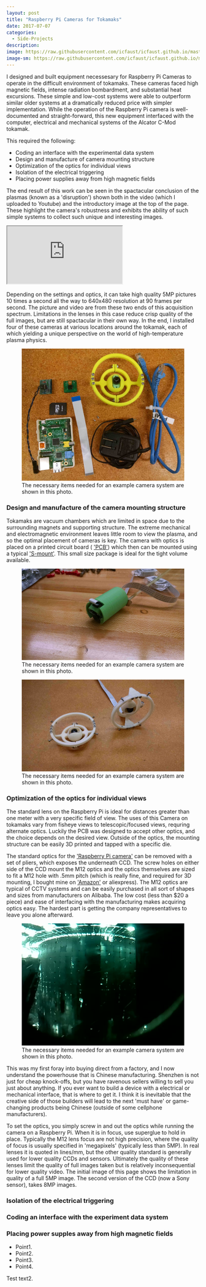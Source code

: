 ```yaml
---
layout: post
title: "Raspberry Pi Cameras for Tokamaks"
date: 2017-07-07
categories:
  - Side-Projects
description: 
image: https://raw.githubusercontent.com/icfaust/icfaust.github.io/master/_screenshots/1160902011-frames-21.jpg
image-sm: https://raw.githubusercontent.com/icfaust/icfaust.github.io/master/_screenshots/1160902011-frames-21.jpg
---
```

I designed and built equipment necessesary for Raspberry Pi Cameras to operate in the difficult environment of tokamaks. These cameras faced high magnetic fields, intense radiation bombardment, and substantial heat excursions. These simple and low-cost systems were able to outperform similar older systems at a dramatically reduced price with simpler implementation.  While the operation of the Raspberry Pi camera is well-documented and straight-forward, this new equipment interfaced with the computer, electrical and mechanical systems of the Alcator C-Mod tokamak.

This required the following:

<ul>
  <li>Coding an interface with the experimental data system</li>
  <li>Design and manufacture of camera mounting structure</li>
  <li>Optimization of the optics for individual views</li>
  <li>Isolation of the electrical triggering</li>
  <li>Placing power supplies away from high magnetic fields</li>
</ul>

The end result of this work can be seen in the spactacular conclusion of the plasmas (known as a 'disruption') shown both in the video (which I uploaded to Youtube) and the introductory image at the top of the page. These highlight the camera's robustness and exhibits the ability of such simple systems to collect such unique and interesting images.

<div class="video-container"><iframe id='iframe2' src="https://www.youtube.com/embed/CUfR819hIDg"></iframe>
</div>

Depending on the settings and optics, it can take high quality 5MP pictures 10 times a second all the way to 640x480 resolution at 90 frames per second. The picture and video are from these two ends of this acquisition spectrum. Limitations in the lenses in this case reduce crisp quality of the full images, but are still spactacular in their own way.  In the end, I installed four of these cameras at various locations around the tokamak, each of which yielding a unique perspective on the world of high-temperature plasma physics.

  <figure>
    <img src="https://raw.githubusercontent.com/icfaust/icfaust.github.io/master/_screenshots/necessary_items.jpg" alt="Necessary Items for a single camera system"/>
    <figcaption>The necessary items needed for an example camera system are shown in this photo.</figcaption>
  </figure>


<h3> Design and manufacture of the camera mounting structure </h3>

Tokamaks are vacuum chambers which are limited in space due to the surrounding magnets and supporting structure. The extreme mechanical and electromagnetic environment leaves little room to view the plasma, and so the optimal placement of cameras is key.  The camera with optics is placed on a printed circuit board ( <a href="https://en.wikipedia.org/wiki/Printed_circuit_board"> 'PCB'</a>) which then can be mounted using a typical <a href="https://en.wikipedia.org/wiki/S-mount_(CCTV_lens)"> 'S-mount'</a>. This small size package is ideal for the tight volume available. 

  <figure>
    <img src="https://raw.githubusercontent.com/icfaust/icfaust.github.io/master/_screenshots/IMG_20150612_134352-nopm-.jpg" alt="Double camera system inserted within a reentrant tube"/>
    <figcaption>The necessary items needed for an example camera system are shown in this photo.</figcaption>
  </figure>

	
  <figure>
    <img src="https://raw.githubusercontent.com/icfaust/icfaust.github.io/master/_screenshots/IMG_20150730_193248427.jpg" alt="Camera mount designed for 2-3/4 in. Conflat flange"/>
    <figcaption>The necessary items needed for an example camera system are shown in this photo.</figcaption>
  </figure>


<h3> Optimization of the optics for individual views </h3>

The standard lens on the Raspberry Pi is ideal for distances greater than one meter with a very specific field of view.  The uses of this Camera on tokamaks vary from fisheye views to telescopic/focused views, requring alternate optics.  Luckily the PCB was designed to accept other optics, and the choice depends on the desired view. Outside of the optics, the mounting structure can be easily 3D printed and tapped with a specific die.

The standard optics for the <a href="https://www.raspberrypi.org/products/camera-module-v2/"> 'Raspberry Pi camera'</a> can be removed with a set of pliers, which exposes the underneath CCD. The screw holes on either side of the CCD mount the M12 optics and the optics themselves are sized to fit a M12 hole with .5mm pitch (which is really fine, and required for 3D mounting, I bought mine on  <a href="https://www.amazon.com/Metric-Right-Thread-0-5mm-Pitch/dp/B008570NG6"> 'Amazon'</a> or aliexpress).  The M12 optics are typical of CCTV systems and can be easily purchased in all sort of shapes and sizes from manufacturers on Alibaba.  The low cost (less than $20 a piece) and ease of interfacing with the manufacturing makes acquiring optics easy. The hardest part is getting the company representatives to leave you alone afterward.

  <figure>
    <img src="https://raw.githubusercontent.com/icfaust/icfaust.github.io/master/_screenshots/1150624012_udiv_109.jpg" alt="Upper Divertor View during a disruption"/>
    <figcaption>The necessary items needed for an example camera system are shown in this photo.</figcaption>
  </figure>

This was my first foray into buying direct from a factory, and I now understand the powerhouse that is Chinese manufacturing.  Shenzhen is not just for cheap knock-offs, but you have ravenous sellers willing to sell you just about anything. If you ever want to build a device with a electrical or mechanical interface, that is where to get it.  I think it is inevitable that the creative side of those builders will lead to the next 'must have' or game-changing products being Chinese (outside of some cellphone manufacturers).

To set the optics, you simply screw in and out the optics while running the camera on a Raspberry Pi. When it is in focus, use superglue to hold in place.  Typically the M12 lens focus are not high precision, where the quality of focus is usually specified in 'megapixels' (typically less than 5MP). In real lenses it is quoted in lines/mm, but the other quality standard is generally used for lower quality CCDs and sensors.  Ultimately the quality of these lenses limit the quality of full images taken but is relatively inconsequential for lower quality video. The initial image of this page shows the limitation in quality of a full 5MP image.  The second version of the CCD (now a Sony sensor), takes 8MP images.	

<h3> Isolation of the electrical triggering </h3>

<h3> Coding an interface with the experiment data system </h3>

<h3> Placing power supples away from high magnetic fields </h3>


<ul>
  <li>Point1.</li>
  <li>Point2.</li>
  <li>Point3.</li>
  <li>Point4.</li>
</ul>

Test text2.
